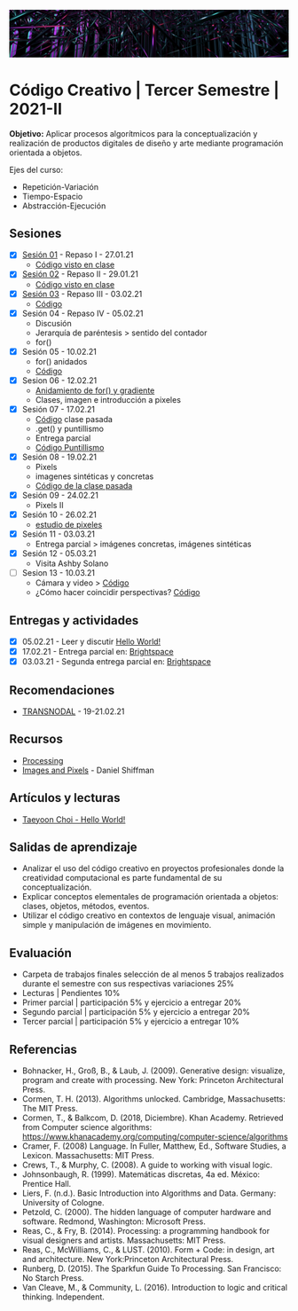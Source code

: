 ![codigo](https://github.com/EmilioOcelotl/centro2021-II-2/blob/main/img/centro.png)

# Código Creativo | Tercer Semestre | 2021-II

**Objetivo:** Aplicar procesos algorítmicos para la conceptualización y realización de productos digitales de diseño y arte mediante programación orientada a objetos.

Ejes del curso:

- Repetición-Variación
- Tiempo-Espacio
- Abstracción-Ejecución

## Sesiones

- [x] [Sesión 01](https://github.com/EmilioOcelotl/centro2021-II-3/blob/main/s01/README.md) - Repaso I - 27.01.21
  - [Código visto en clase](https://gist.github.com/EmilioOcelotl/346f298993571003be109627f54004ac)
- [x] [Sesión 02](https://github.com/EmilioOcelotl/centro2021-II-3/blob/main/s02/README.md) - Repaso II - 29.01.21
  - [Código visto en clase](https://gist.github.com/EmilioOcelotl/c839ebb87912a4687a820f2267079b2e)
- [x] [Sesión 03](https://github.com/EmilioOcelotl/centro2021-II-3/blob/main/s03/README.md) - Repaso III - 03.02.21
  - [Código](https://gist.github.com/EmilioOcelotl/ba6acac5681e6a6f958bb78c551ddabf)
- [x] Sesión 04 - Repaso IV - 05.02.21
  - Discusión
  - Jerarquía de paréntesis > sentido del contador
  - for()
- [x] Sesión 05 - 10.02.21
  - for() anidados
  - [Código](https://gist.github.com/EmilioOcelotl/f1dc9ea476aec6efb7924ef26603e348)
- [x] Sesion 06 - 12.02.21
  - [Anidamiento de for() y gradiente](https://gist.github.com/EmilioOcelotl/d4e734564814b5c843807b8947221dc6)
  - Clases, imagen e introducción a pixeles
- [x] Sesión 07 - 17.02.21
  - [Código](https://gist.github.com/EmilioOcelotl/8dee314325a6e61063d5f2eab5e82c53) clase pasada
  - .get() y puntillismo
  - Entrega parcial
  - [Código Puntillismo](https://gist.github.com/EmilioOcelotl/504be66b8972415b2a44849169384b2a) 
- [x] Sesión 08 - 19.02.21
  - Pixels
  - imagenes sintéticas y concretas
  - [Código de la clase pasada](https://gist.github.com/EmilioOcelotl/86ce9e3b77acd21dee44c7846827390a) 
- [x] Sesión 09 - 24.02.21
  - Pixels II
- [x] Sesión 10 - 26.02.21
  - [estudio de pixeles](https://gist.github.com/EmilioOcelotl/19e7f9a9f943ada68875fbfc6dec6cc8)	
- [x] Sesión 11 - 03.03.21
  - Entrega parcial > imágenes concretas, imágenes sintéticas
- [x] Sesión 12 - 05.03.21
  - Visita Ashby Solano
- [ ] Sesion 13 - 10.03.21
  - Cámara y video > [Código](https://gist.github.com/EmilioOcelotl/7934dead4a338433e780c65285347784) 
  - ¿Cómo hacer coincidir perspectivas? [Código](https://gist.github.com/EmilioOcelotl/ec288dc9f1e66aa7fffd718563a7630d)


## Entregas y actividades

- [x] 05.02.21 - Leer y discutir [Hello World!](http://avant.org/project/hello-world/)
- [x] 17.02.21 - Entrega parcial en: [Brightspace](https://centro.brightspace.com/d2l/lms/dropbox/admin/mark/folder_submissions_users.d2l?db=8741&ou=13065)
- [x] 03.03.21 - Segunda entrega parcial en: [Brightspace](https://centro.brightspace.com/d2l/lms/dropbox/admin/mark/folder_submissions_users.d2l?db=9170&ou=13065) 

## Recomendaciones

- [TRANSNODAL](https://transnodal.toplap.org/) - 19-21.02.21 

## Recursos

- [Processing](https://processing.org/download/) 
- [Images and Pixels](https://processing.org/tutorials/pixels/) - Daniel Shiffman 

## Artículos y lecturas

- [Taeyoon Choi - Hello World!](http://avant.org/project/hello-world/)

## Salidas de aprendizaje

- Analizar el uso del código creativo en proyectos profesionales donde la creatividad computacional es parte fundamental de su conceptualización.
- Explicar conceptos elementales de programación orientada a objetos: clases, objetos, métodos, eventos.
- Utilizar el código creativo en contextos de lenguaje visual, animación simple y manipulación de imágenes en movimiento.

## Evaluación

- Carpeta de trabajos finales selección de al menos 5 trabajos realizados durante el semestre con sus respectivas variaciones 25%
- Lecturas | Pendientes 10%
- Primer parcial | participación 5% y ejercicio a entregar 20%
- Segundo parcial | participación 5% y ejercicio a entregar 20%
- Tercer parcial | participación 5% y ejercicio a entregar 10%

## Referencias 

- Bohnacker, H., Groß, B., & Laub, J. (2009). Generative design: visualize, program and create with processing. New York: Princeton Architectural Press.
- Cormen, T. H. (2013). Algorithms unlocked. Cambridge, Massachusetts: The MIT Press.
- Cormen, T., & Balkcom, D. (2018, Diciembre). Khan Academy. Retrieved from Computer science algorithms: https://www.khanacademy.org/computing/computer-science/algorithms
- Cramer, F. (2008) Language. In Fuller, Matthew, Ed., Software Studies, a Lexicon. Massachusetts: MIT Press. 
- Crews, T., & Murphy, C. (2008). A guide to working with visual logic.
- Johnsonbaugh, R. (1999). Matemáticas discretas, 4a ed. México: Prentice Hall.
- Liers, F. (n.d.). Basic Introduction into Algorithms and Data. Germany: University of Cologne.
- Petzold, C. (2000). The hidden language of computer hardware and software. Redmond, Washington: Microsoft Press.
- Reas, C., & Fry, B. (2014). Processing: a programming handbook for visual designers and artists. Massachusetts: MIT Press.
- Reas, C., McWilliams, C., & LUST. (2010). Form + Code: in design, art and architecture. New York:Princeton Architectural Press.
- Runberg, D. (2015). The Sparkfun Guide To Processing. San Francisco: No Starch Press. 
- Van Cleave, M., & Community, L. (2016). Introduction to logic and critical thinking. Independent.